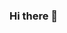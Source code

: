### Hi there 👋

<!--
**Eddiebuno/Eddiebuno** is a ✨ _special_ ✨ repository because its `README.md` (this file) appears on your GitHub profile.


- 🔭 I’m currently working on Designing a e-commerce website.
- 🌱 I’m currently learning DHTML, Python, Java, C, C++, JAVASCRIPT, SQL, PL/SQL and Math
- 👯 I’m looking to collaborate on Designing and Developing softwares and applications 
- 📫 How to reach me:Cell phone:+675 7880 5594 | Email:ninoleeddie@outlook.com 
-->
